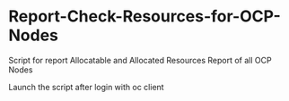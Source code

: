 # Report-Check-Resources-for-OCP-Nodes
Script for report Allocatable and Allocated Resources Report of all OCP Nodes

Launch the script after login with oc client
